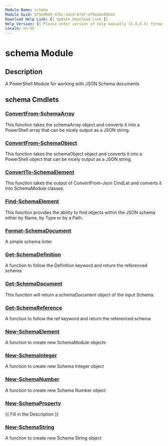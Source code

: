 ```yaml
---
Module Name: schema
Module Guid: b75e69d4-47bc-4ac6-b7d7-df9a36e08bbe
Download Help Link: {{ Update Download Link }}
Help Version: {{ Please enter version of help manually (X.X.X.X) format }}
Locale: en-US
---
```


# schema Module
## Description
A PowerShell Module for working with JSON Schema documents

## schema Cmdlets
### [ConvertFrom-SchemaArray](ConvertFrom-SchemaArray.md)
This function takes the schemaArray object and converts it into a PowerShell array
that can be nicely output as a JSON string.

### [ConvertFrom-SchemaObject](ConvertFrom-SchemaObject.md)
This function takes the schemaObject object and converts it into a PowerShell object
that can be nicely output as a JSON string.

### [ConvertTo-SchemaElement](ConvertTo-SchemaElement.md)
This function takes the output of ConvertFrom-Json CmdLet and converts it into
SchemaModule classes.

### [Find-SchemaElement](Find-SchemaElement.md)
This function provides the ability to find objects within the JSON schema either
by Name, by Type or by a Path.

### [Format-SchemaDocument](Format-SchemaDocument.md)
A simple schema linter

### [Get-SchemaDefinition](Get-SchemaDefinition.md)
A function to follow the Definition keyword and return the referenced schema

### [Get-SchemaDocument](Get-SchemaDocument.md)
This function will return a schemaDocument object of the input Schema.

### [Get-SchemaReference](Get-SchemaReference.md)
A function to follow the ref keyword and return the referenced schema

### [New-SchemaElement](New-SchemaElement.md)
A function to create new SchemaModule objects

### [New-SchemaInteger](New-SchemaInteger.md)
A function to create new Schema Integer object

### [New-SchemaNumber](New-SchemaNumber.md)
A function to create new Schema Number object

### [New-SchemaProperty](New-SchemaProperty.md)
{{ Fill in the Description }}

### [New-SchemaString](New-SchemaString.md)
A function to create new Schema String object

